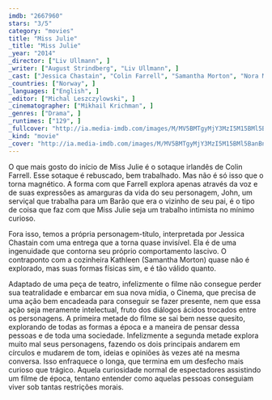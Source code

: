 ```yaml
---
imdb: "2667960"
stars: "3/5"
category: "movies"
title: "Miss Julie"
_title: "Miss Julie"
_year: "2014"
_director: ["Liv Ullmann", ]
_writer: ["August Strindberg", "Liv Ullmann", ]
_cast: ["Jessica Chastain", "Colin Farrell", "Samantha Morton", "Nora McMenamy", ]
_countries: ["Norway", ]
_languages: ["English", ]
_editor: ["Michal Leszczylowski", ]
_cinematographer: ["Mikhail Krichman", ]
_genres: ["Drama", ]
_runtimes: ["129", ]
_fullcover: "http://ia.media-imdb.com/images/M/MV5BMTgyMjY3MzI5M15BMl5BanBnXkFtZTgwNTkxNTU0MzE@.jpg"
_kind: "movie"
_cover: "http://ia.media-imdb.com/images/M/MV5BMTgyMjY3MzI5M15BMl5BanBnXkFtZTgwNTkxNTU0MzE@._V1._SX96_SY140_.jpg"
---
```


O que mais gosto do início de Miss Julie é o sotaque irlandês de Colin Farrell. Esse sotaque é rebuscado, bem trabalhado. Mas não é só isso que o torna magnético. A forma com que Farrell explora apenas através da voz e de suas expressões as amarguras da vida do seu personagem, John, um serviçal que trabalha para um Barão que era o vizinho de seu pai, é o tipo de coisa que faz com que Miss Julie seja um trabalho intimista no mínimo curioso.

Fora isso, temos a própria personagem-título, interpretada por Jessica Chastain com uma entrega que a torna quase invisível. Ela é de uma ingenuidade que contorna seu próprio comportamento lascivo. O contraponto com a cozinheira Kathleen (Samantha Morton) quase não é explorado, mas suas formas físicas sim, e é tão válido quanto.

Adaptado de uma peça de teatro, infelizmente o filme não consegue perder sua teatralidade e embarcar em sua nova mídia, o Cinema, que precisa de uma ação bem encadeada para conseguir se fazer presente, nem que essa ação seja meramente intelectual, fruto dos diálogos ácidos trocados entre os personagens. A primeira metade do filme se sai bem nesse quesito, explorando de todas as formas a época e a maneira de pensar dessa pessoas e de toda uma sociedade. Infelizmente a segunda metade explora muito mal seus personagens, fazendo os dois principais andarem em círculos e mudarem de tom, ideias e opiniões às vezes até na mesma conversa. Isso enfraquece o longa, que termina em um desfecho mais curioso que trágico. Aquela curiosidade normal de espectadores assistindo um filme de época, tentano entender como aquelas pessoas conseguiam viver sob tantas restrições morais.
